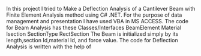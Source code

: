 In this project I tried to Make a Deflection Analysis of a Cantilever Beam with Finite Element Analysis method using C# .NET.
For the purpose of data management and presentation I have used VBA in MS ACCESS.
The code for Beam Analysis has these Classes/Interfaces 
BeamElement
Material
Isection
SectionType
RectSection
The Beam is initialized simply by its length,section Id,material Id, and force value. 
The code for Deflection Analysis is written with the help of 
